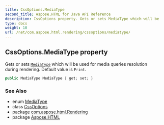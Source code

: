```yaml
---
title: CssOptions.MediaType
second_title: Aspose.HTML for Java API Reference
description: CssOptions property. Gets or sets MediaType which will be used for media queries resolution during rendering. Default value is Print
type: docs
weight: 10
url: /net/com.aspose.html.rendering/cssoptions/mediatype/
---
```

## CssOptions.MediaType property

Gets or sets [`MediaType`](../../mediatype/) which will be used for media queries resolution during rendering. Default value is `Print`.

```java
public MediaType MediaType { get; set; }
```

### See Also

* enum [MediaType](../../mediatype/)
* class [CssOptions](../)
* package [com.aspose.html.Rendering](../../cssoptions/)
* package [Aspose.HTML](../../../)
